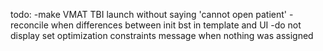 todo:
-make VMAT TBI launch without saying 'cannot open patient'
-reconcile when differences between init bst in template and UI
-do not display set optimization constraints message when nothing was assigned
